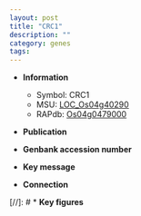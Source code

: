 ```yaml
---
layout: post
title: "CRC1"
description: ""
category: genes
tags: 
---
```


* **Information**  
    + Symbol: CRC1  
    + MSU: [LOC_Os04g40290](http://rice.uga.edu/cgi-bin/ORF_infopage.cgi?orf=LOC_Os04g40290)  
    + RAPdb: [Os04g0479000](http://rapdb.dna.affrc.go.jp/viewer/gbrowse_details/irgsp1?name=Os04g0479000)  

* **Publication**  

* **Genbank accession number**  

* **Key message**  

* **Connection**  

[//]: # * **Key figures**  



